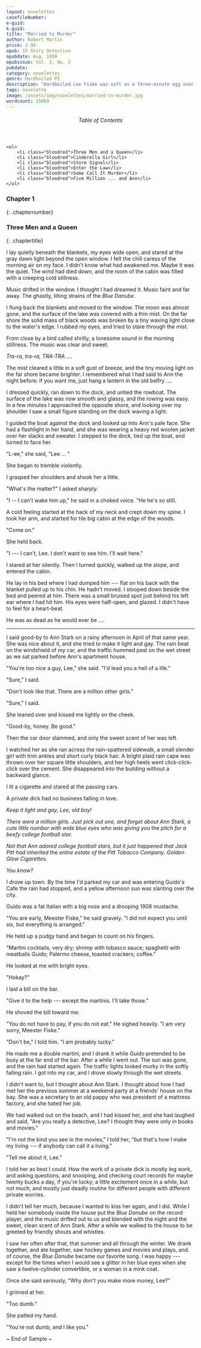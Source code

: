```yaml
---
layout: novelettes
casefileNumber: 
e-guid: 
k-guid:
title: "Married to Murder"
author: Robert Martin
price: 2.99
opub: 15 Story Detective
opubdate: Aug. 1950
opubissue: Vol. 3, No. 2
pubdate: 
category: novelettes 
genre: Hardboiled PI
description: "Hardboiled Lee Fiske was soft as a three-minute egg over the former football hero's embraceable wife-which made Lee Fiske the sheriff's first choice to fry!"
tags: novelette 
image: /assets/img/novelettes/married-to-murder.jpg
wordcount: 15069
---
```


<div class="toc">
	<header>
		<h6>Table of Contents</h6>
	</header>
	
	<ol>
		<li class="bloodred">Three Men and a Queen</li>
		<li class="bloodred">Cinderella Girl</li>
		<li class="bloodred">Storm Signal</li>
		<li class="bloodred">Enter the Law</li>
		<li class="bloodred">Some Call It Murder</li>
		<li class="bloodred">Five Million ... and Ann</li>
	</ol>
</div> <!-- table-of-contents -->

### Chapter 1
{: .chapternumber}

### Three Men and a Queen
{: .chaptertitle}

I lay quietly beneath the blankets, my eyes wide open, and stared at the gray dawn light beyond the open window. I felt the chill caress of the morning air on my face. I didn't know what had awakened me. Maybe it was the quiet. The wind had died down, and the room of the cabin was filled with a creeping cold stillness.

Music drifted in the window. I thought I had dreamed it. Music faint and far away. The ghastly, lilting strains of the *Blue Danube*.

I flung back the blankets and moved to the window. The moon was almost gone, and the surface of the lake was covered with a thin mist. On the far shore the solid mass of black woods was broken by a tiny waving light close to the water's edge. I rubbed my eyes, and tried to stare through the mist.

From close by a bird called shrilly, a lonesome sound in the morning stillness. The music was clear and sweet.

*Tra-ra, tra-ra, TRA-TRA ....*

The mist cleared a little in a soft gust of breeze, and the tiny moving light on the far shore became brighter. I remembered what I had said to Ann the night before: if you want me, just hang a lantern in the old belfry ....

I dressed quickly, ran down to the dock, and untied the rowboat. The surface of the lake was now smooth and glassy, and the rowing was easy. In a few minutes I approached the opposite shore, and looking over my shoulder I saw a small figure standing on the dock waving a light.

I guided the boat against the dock and looked up into Ann's pale face. She had a flashlight in her hand, and she was wearing a heavy red woolen jacket over her slacks and sweater. I stepped to the dock, tied up the boat, and turned to face her.

"L-ee," she said, "Lee ... "

She began to tremble violently.

I grasped her shoulders and shook her a little.

"What's the matter?" I asked sharply.

"I -- I can't wake him up," he said in a choked voice. "He he's so still.

A cold feeling started at the hack of my neck and crept down my spine. I took her arm, and started for tile big cabin at the edge of the woods.

"Come on."

She held back.

"I --- I can't, Lee. I don't want to see him. I'll wait here."

I stared at her silently. Then I turned quickly, walked up the slope, and entered the cabin.

He lay in his bed where I had dumped him --- flat on his back with the blanket pulled up to his chin. He hadn't moved. I stooped down beside the bed and peered at him. There was a small bruised spot just behind his left ear where I had hit him. His eyes were half-open, and glazed. I didn't have to feel for a heart-beat.

He was as dead as he would ever be ....

***

I said good-by to Ann Stark on a rainy afternoon in April of that same year. She was nice about it, and she tried to make it light and gay. The rain beat on the windshield of my car, and the traffic hummed past on the wet street as we sat parked before Ann's apartment house.

"You're too nice a guy, Lee," she said. "I'd lead you a hell of a life."

"Sure," I said.

"Don't look like that. There are a million other girls."

"Sure," I said.

She leaned over and kissed me lightly on the cheek.

"Good-by, honey. Be good."

Then the car door slammed, and only the sweet scent of her was left.

I watched her as she ran across the rain-spattered sidewalk, a small slender girl with trim ankles and short curly black hair. A bright plaid rain cape was thrown over her square little shoulders, and her high heels went click-click-click over the cement. She disappeared into the building without a backward glance.

I lit a cigarette and stared at the passing cars.

A private dick had no business falling in love.

*Keep it light and gay, Lee, old boy!*

*There were a million girls. Just pick out one, and forget about Ann Stark, a cute little number with wide blue eyes who was giving you* the *pitch for a beefy college football star.*

*Not that Ann adored college football stars, but it just happened that Jack Pitt had inherited* the *entire estate of* the *Pitt Tobacco Company. Golden Glow Cigarettes.*

*You know?*

I drove up town. By the time I'd parked my car and was entering Guido's Cafe the rain had stopped, and a yellow afternoon sun was slanting over the city.

Guido was a fat Italian with a big nose and a drooping 1908 mustache.

"You are early, Meester Fiske," he said gravely. "I did not expect you until six, but everything is arranged."

He held up a pudgy hand and began to count on his fingers.

"Martini cocktails, very dry; shrimp with tobasco sauce; spaghetti with meatballs Guido; Palermo cheese, toasted crackers; coffee."

He looked at me with bright eyes.

"Hokay?"

I laid a bill on the bar.

"Give it to the help --- except the martinis. I'll take those."

He shoved the bill toward me.

"You do not have to pay, if you do not eat." He sighed heavily. "I am very sorry, Meester Fiske."

"Don't be," I told him. "I am probably lucky."

He made me a double martini, and I drank it while Guido pretended to be busy at the far end of the bar. After a while I went out. The sun was gone, and the rain had started again. The traffic lights looked murky in the softly falling rain. I got into my car, and I drove slowly through the wet streets.

I didn't want to, but I thought about Ann Stark. I thought about how I had met her the previous summer at a weekend party at a friends' house on the bay. She was a secretary to an old pappy who was president of a mattress factory, and she hated her job.

We had walked out on the beach, and I had kissed her, and she had laughed and said, "Are you really a detective, Lee? I thought they were only in books and movies."

"I'm not the kind you see in the movies," I told her, "but that's how I make my living --- if anybody can call it a living."

"Tell me about it, Lee."

I told her as best I could. How the work of a private dick is mostly leg work, and asking questions, and snooping, and checking court records for maybe twenty bucks a day, if you're lucky; a little excitement once in a while, but not much, and mostly just deadly routine for different people with different private worries.

I didn't tell her much, because I wanted to kiss her again, and I did. While I held her somebody inside the house put the *Blue Danube* on the record player, and the music drifted out to us and blended with the night and the sweet, clean scent of Ann Stark. After a while we walked to the house to be greeted by friendly shouts and whistles.

I saw her often after that, that summer and all through the winter. We drank together, and ate together, saw hockey games and movies and plays, and. of course, the *Blue Danube* became our favorite song. I was happy --- except for the times when I would see a glitter in her blue eyes when she saw a twelve-cylinder convertible, or a woman in a mink coat.

Once she said seriously, "Why don't you make more money, Lee?"

I grinned at her.

"Too dumb."

She patted my hand.

"You're not dumb, and I like you."

<p id="theend">~ End of Sample ~</p>
